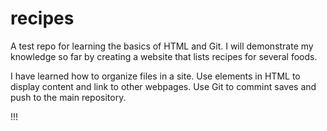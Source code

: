 # recipes
A test repo for learning the basics of HTML and Git. I will demonstrate my knowledge so far by creating a website that lists recipes for several foods.

I have learned how to organize files in a site.
Use elements in HTML to display content and link to other webpages.
Use Git to commint saves and push to the main repository. 

!!!
